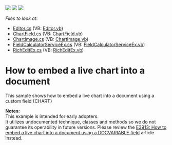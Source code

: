 <!-- default badges list -->
![](https://img.shields.io/endpoint?url=https://codecentral.devexpress.com/api/v1/VersionRange/128610137/12.1.4%2B)
[![](https://img.shields.io/badge/Open_in_DevExpress_Support_Center-FF7200?style=flat-square&logo=DevExpress&logoColor=white)](https://supportcenter.devexpress.com/ticket/details/E20024)
[![](https://img.shields.io/badge/📖_How_to_use_DevExpress_Examples-e9f6fc?style=flat-square)](https://docs.devexpress.com/GeneralInformation/403183)
<!-- default badges end -->
<!-- default file list -->
*Files to look at*:

* [Editor.cs](./CS/Editor.cs) (VB: [Editor.vb](./VB/Editor.vb))
* [ChartField.cs](./CS/Extensions/Chart/ChartField.cs) (VB: [ChartField.vb](./VB/Extensions/Chart/ChartField.vb))
* [ChartImage.cs](./CS/Extensions/Chart/ChartImage.cs) (VB: [ChartImage.vb](./VB/Extensions/Chart/ChartImage.vb))
* [FieldCalculatorServiceEx.cs](./CS/Extensions/Chart/FieldCalculatorServiceEx.cs) (VB: [FieldCalculatorServiceEx.vb](./VB/Extensions/Chart/FieldCalculatorServiceEx.vb))
* [RichEditEx.cs](./CS/Extensions/RichEditEx.cs) (VB: [RichEditEx.vb](./VB/Extensions/RichEditEx.vb))
<!-- default file list end -->
# How to embed a live chart into a document


<p>This sample shows how to embed a live chart into a document using a custom field {CHART}</p><p><strong>Notes:<br />
</strong>This example is intended for early adopters. <br />
It utilizes undocumented technique, classes and methods so we do not guarantee its operability in future versions. Please review the <a href="https://www.devexpress.com/Support/Center/p/E3913">E3913: How to embed a live chart into a document using a DOCVARIABLE field</a> article instead.</p>

<br/>


